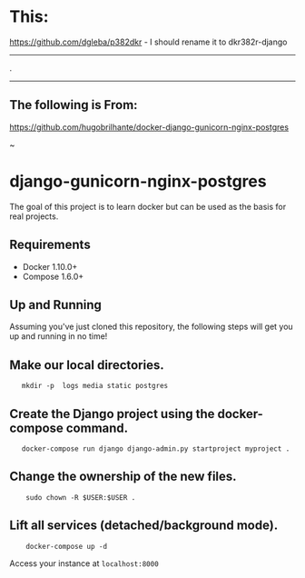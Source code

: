 
# This: 

https://github.com/dgleba/p382dkr  - I should rename it to dkr382r-django


_____________
.
_____________


## The following is From:  

https://github.com/hugobrilhante/docker-django-gunicorn-nginx-postgres

~


# django-gunicorn-nginx-postgres

The goal of this project is to learn docker but can be used as the basis for real projects.

## Requirements

 * Docker 1.10.0+
 * Compose 1.6.0+

## Up and Running

Assuming you've just cloned this repository, the following steps
will get you up and running in no time!

##  Make our local directories.

```
   mkdir -p  logs media static postgres
```

##  Create the Django project using the docker-compose command.

```
   docker-compose run django django-admin.py startproject myproject .
```

## Change the ownership of the new files.

```
    sudo chown -R $USER:$USER .
```


## Lift all services (detached/background mode).

```
    docker-compose up -d
```

Access your instance at `localhost:8000`
